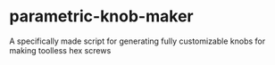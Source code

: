 # parametric-knob-maker
A specifically made script for generating fully customizable knobs for making toolless hex screws

